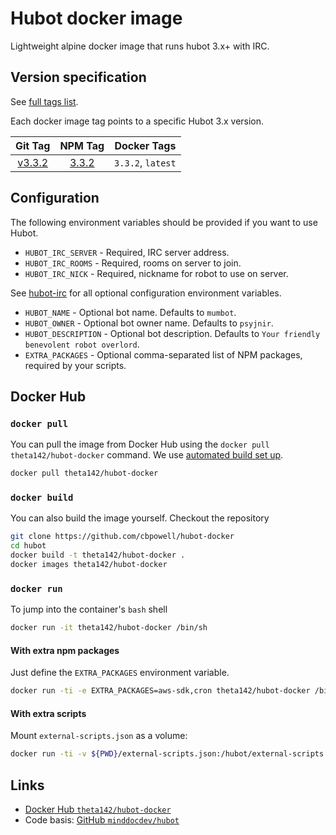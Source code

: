 # Hubot docker image

Lightweight alpine docker image that runs hubot 3.x+ with IRC.

## Version specification

See [full tags list](https://cloud.docker.com/u/minddocdev/repository/docker/minddocdev/hubot/tags).

Each docker image tag points to a specific Hubot 3.x version.

| Git Tag                                                        | NPM Tag                                              | Docker Tags       |
| :------------------------------------------------------------: |:----------------------------------------------------:| :----------------:|
| [v3.3.2](https://github.com/hubotio/hubot/releases/tag/v3.3.2) | [3.3.2](https://www.npmjs.com/package/hubot/v/3.3.2) | `3.3.2`, `latest` |

## Configuration

The following environment variables should be provided if you want to use Hubot.

* `HUBOT_IRC_SERVER` - Required, IRC server address.
* `HUBOT_IRC_ROOMS` - Required, rooms on server to join.
* `HUBOT_IRC_NICK` - Required, nickname for robot to use on server.

See [hubot-irc](https://github.com/nandub/hubot-irc#configuring-the-adapter) for all optional configuration environment variables.

* `HUBOT_NAME` - Optional bot name.
  Defaults to `mumbot`.
* `HUBOT_OWNER` - Optional bot owner name.
  Defaults to `psyjnir`.
* `HUBOT_DESCRIPTION` - Optional bot description.
  Defaults to `Your friendly benevolent robot overlord`.
* `EXTRA_PACKAGES` - Optional comma-separated list of NPM packages, required by your scripts.

## Docker Hub

### `docker pull`

You can pull the image from Docker Hub using the `docker pull theta142/hubot-docker` command.
We use [automated build set up](https://docs.docker.com/docker-hub/builds/#create-an-automated-build).

```sh
docker pull theta142/hubot-docker
```

### `docker build`

You can also build the image yourself. Checkout the repository

```sh
git clone https://github.com/cbpowell/hubot-docker
cd hubot
docker build -t theta142/hubot-docker .
docker images theta142/hubot-docker
```

### `docker run`

To jump into the container's `bash` shell

```sh
docker run -it theta142/hubot-docker /bin/sh
```

#### With extra npm packages

Just define the `EXTRA_PACKAGES` environment variable.

```sh
docker run -ti -e EXTRA_PACKAGES=aws-sdk,cron theta142/hubot-docker /bin/sh
```

#### With extra scripts

Mount `external-scripts.json` as a volume:

```sh
docker run -ti -v ${PWD}/external-scripts.json:/hubot/external-scripts.json theta142/hubot-docker /bin/sh
```

## Links

* [Docker Hub `theta142/hubot-docker`](https://hub.docker.com/r/theta142/hubot-docker)
* Code basis: [GitHub `minddocdev/hubot`](https://github.com/minddocdev/hubot)
